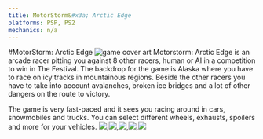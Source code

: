 ```yaml
---
title: MotorStorm&#x3a; Arctic Edge
platforms: PSP, PS2
mechanics: n/a
---
```

#MotorStorm: Arctic Edge
![game cover art](//images.igdb.com/igdb/image/upload/t_thumb/zrj0wfpchw6crbhjyaru.jpg "Logo Title Text 1")
Motorstorm: Arctic Edge is an arcade racer pitting you against 8 other racers, human or AI in a competition to win in The Festival. The backdrop for the game is Alaska where you have to race on icy tracks in mountainous regions. Beside the other racers you have to take into account avalanches, broken ice bridges and a lot of other dangers on the route to victory. 
 
The game is very fast-paced and it sees you racing around in cars, snowmobiles and trucks. You can select different wheels, exhausts, spoilers and more for your vehicles.
<img src="//images.igdb.com/igdb/image/upload/t_thumb/sdee6bwpbxmnfxjadghh.jpg"/>,<img src="//images.igdb.com/igdb/image/upload/t_thumb/iommwf04bpkyjzaxy9aq.jpg"/>,<img src="//images.igdb.com/igdb/image/upload/t_thumb/qs7u4emqwxcy8wwbse1z.jpg"/>,<img src="//images.igdb.com/igdb/image/upload/t_thumb/jonj11yydrwmbuofrna3.jpg"/>,<img src="//images.igdb.com/igdb/image/upload/t_thumb/wqzxu5l25dp1pvocebkn.jpg"/>
